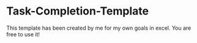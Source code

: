 # Task-Completion-Template
This template has been created by me for my own goals in excel. You are free to use it!
